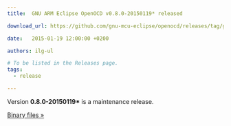 ```yaml
---
title:  GNU ARM Eclipse OpenOCD v0.8.0-20150119* released

download_url: https://github.com/gnu-mcu-eclipse/openocd/releases/tag/gae-0.8.0-20150119

date:   2015-01-19 12:00:00 +0200

authors: ilg-ul

# To be listed in the Releases page.
tags:
  - release

---
```


Version **0.8.0-20150119\*** is a maintenance release.

<!-- truncate -->

<a href={frontMatter.download_url}>Binary files »</a>
